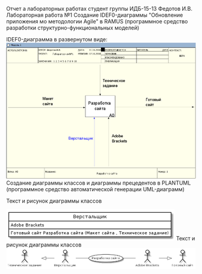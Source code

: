 Отчет а лабораторных работах 
студент группы ИДБ-15-13 Федотов И.В.
Лабораторная работа №1
Создание IDEF0-диаграммы "Обновление приложения мо методологии Agile" в RAMUS (программное средство разработки структурно-функциональных моделей)

IDEF0-диаграмма в развернутом виде:
![none](https://github.com/vanya97/IDB-15-13/blob/master/1.PNG)
Создание диаграммы классов и диаграммы прецедентов в PLANTUML (программное средство автоматической генерации UML-диаграмм)

Текст и рисунок диаграммы классов

![none](https://github.com/vanya97/IDB-15-13/blob/master/Диаграмма.png)
Текст и рисунок диаграммы классов 
![none](https://github.com/vanya97/IDB-15-13/blob/master/Диаграмма%20классов.png)
